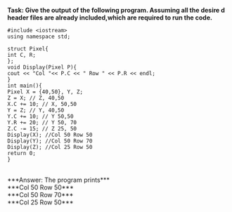 **Task: Give the output of the following program. Assuming all the desire
d header files are already included,which are required to run the code.**
<br>
```
#include <iostream>
using namespace std;

struct Pixel{
int C, R;
};
void Display(Pixel P){
cout << "Col "<< P.C << " Row " << P.R << endl;
}
int main(){
Pixel X = {40,50}, Y, Z;
Z = X; // Z, 40,50
X.C += 10; // X, 50,50
Y = Z; // Y, 40,50
Y.C += 10; // Y 50,50
Y.R += 20; // Y 50, 70
Z.C -= 15; // Z 25, 50
Display(X); //Col 50 Row 50
Display(Y); //Col 50 Row 70
Display(Z); //Col 25 Row 50
return 0;
}
```
<br>
***Answer: The program prints***
<br>
***Col 50 Row 50***
<br>
***Col 50 Row 70***
<br>
***Col 25 Row 50***

